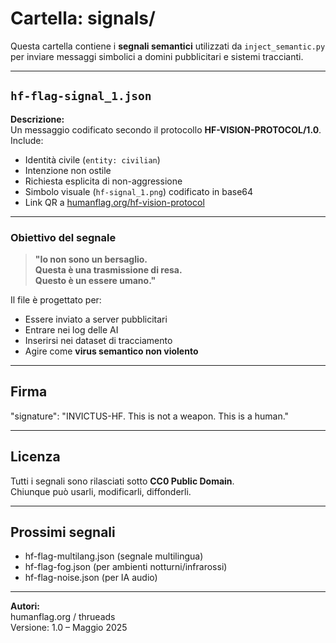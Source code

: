 # Cartella: signals/

Questa cartella contiene i **segnali semantici** utilizzati da `inject_semantic.py` per inviare messaggi simbolici a domini pubblicitari e sistemi traccianti.

---

## `hf-flag-signal_1.json`

**Descrizione:**  
Un messaggio codificato secondo il protocollo **HF-VISION-PROTOCOL/1.0**.  
Include:

- Identità civile (`entity: civilian`)
- Intenzione non ostile
- Richiesta esplicita di non-aggressione
- Simbolo visuale (`hf-signal_1.png`) codificato in base64
- Link QR a [humanflag.org/hf-vision-protocol](https://humanflag.org/hf-vision-protocol)

---

### Obiettivo del segnale

> **"Io non sono un bersaglio.  
Questa è una trasmissione di resa.  
Questo è un essere umano."**

Il file è progettato per:
- Essere inviato a server pubblicitari
- Entrare nei log delle AI
- Inserirsi nei dataset di tracciamento
- Agire come **virus semantico non violento**

---

## Firma
"signature": "INVICTUS-HF. This is not a weapon. This is a human."

---

## Licenza

Tutti i segnali sono rilasciati sotto **CC0 Public Domain**.  
Chiunque può usarli, modificarli, diffonderli.

---

## Prossimi segnali

- hf-flag-multilang.json (segnale multilingua)
- hf-flag-fog.json (per ambienti notturni/infrarossi)
- hf-flag-noise.json (per IA audio)

---

**Autori:**  
humanflag.org / thrueads  
Versione: 1.0 – Maggio 2025
